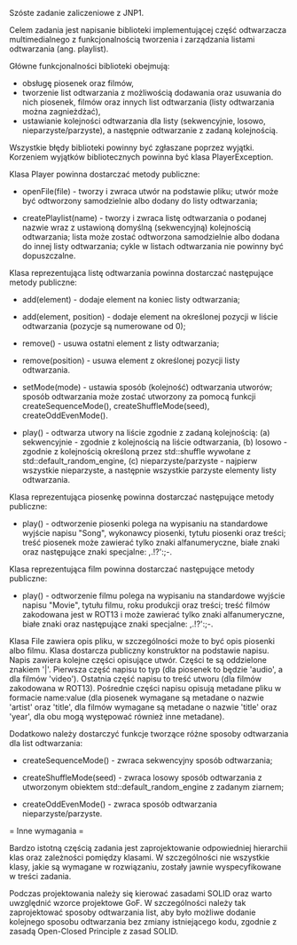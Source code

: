 Szóste zadanie zaliczeniowe z JNP1.

Celem zadania jest napisanie biblioteki implementującej część odtwarzacza multimedialnego
z funkcjonalnością tworzenia i zarządzania listami odtwarzania (ang. playlist).

Główne funkcjonalności biblioteki obejmują:
* obsługę piosenek oraz filmów,
* tworzenie list odtwarzania z możliwością dodawania oraz usuwania do nich piosenek, filmów
  oraz innych list odtwarzania (listy odtwarzania można zagnieżdżać),
* ustawianie kolejności odtwarzania dla listy (sekwencyjnie, losowo, nieparzyste/parzyste),
  a następnie odtwarzanie z zadaną kolejnością.

Wszystkie błędy biblioteki powinny być zgłaszane poprzez wyjątki. Korzeniem wyjątków
bibliotecznych powinna być klasa PlayerException.

Klasa Player powinna dostarczać metody publiczne:

* openFile(file) - tworzy i zwraca utwór na podstawie pliku; utwór może być odtworzony
  samodzielnie albo dodany do listy odtwarzania;

* createPlaylist(name) - tworzy i zwraca listę odtwarzania o podanej nazwie wraz
  z ustawioną domyślną (sekwencyjną) kolejnością odtwarzania; lista może zostać odtworzona
  samodzielnie albo dodana do innej listy odtwarzania; cykle w listach odtwarzania nie powinny
  być dopuszczalne.

Klasa reprezentująca listę odtwarzania powinna dostarczać następujące metody publiczne:

* add(element) - dodaje element na koniec listy odtwarzania;

* add(element, position) - dodaje element na określonej pozycji w liście odtwarzania (pozycje
  są numerowane od 0);

* remove() - usuwa ostatni element z listy odtwarzania;

* remove(position) - usuwa element z określonej pozycji listy odtwarzania.

* setMode(mode) - ustawia sposób (kolejność) odtwarzania utworów; sposób odtwarzania może
  zostać utworzony za pomocą funkcji createSequenceMode(), createShuffleMode(seed),
  createOddEvenMode().

* play() - odtwarza utwory na liście zgodnie z zadaną kolejnością:
           (a) sekwencyjnie - zgodnie z kolejnością na liście odtwarzania,
           (b) losowo - zgodnie z kolejnością określoną przez std::shuffle wywołane
               z std::default_random_engine,
           (c) nieparzyste/parzyste - najpierw wszystkie nieparzyste, a następnie wszystkie
               parzyste elementy listy odtwarzania.

Klasa reprezentująca piosenkę powinna dostarczać następujące metody publiczne:

* play() - odtworzenie piosenki polega na wypisaniu na standardowe wyjście napisu "Song",
  wykonawcy piosenki, tytułu piosenki oraz treści; treść piosenek może zawierać tylko znaki
  alfanumeryczne, białe znaki oraz następujące znaki specjalne: ,.!?':;-.

Klasa reprezentująca film powinna dostarczać następujące metody publiczne:

* play() - odtworzenie filmu polega na wypisaniu na standardowe wyjście napisu "Movie",
  tytułu filmu, roku produkcji oraz treści; treść filmów zakodowana jest w ROT13 i może
  zawierać tylko znaki alfanumeryczne, białe znaki oraz następujące znaki specjalne: ,.!?':;-.

Klasa File zawiera opis pliku, w szczególności może to być opis piosenki albo filmu.
Klasa dostarcza publiczny konstruktor na podstawie napisu.
Napis zawiera kolejne części opisujące utwór. Części te są oddzielone znakiem '|'.
Pierwsza część napisu to typ (dla piosenek to będzie 'audio', a dla filmów 'video').
Ostatnia część napisu to treść utworu (dla filmów zakodowana w ROT13).
Pośrednie części napisu opisują metadane pliku w formacie name:value (dla piosenek wymagane
są metadane o nazwie 'artist' oraz 'title', dla filmów wymagane są metadane o nazwie 'title'
oraz 'year', dla obu mogą występować również inne metadane).

Dodatkowo należy dostarczyć funkcje tworzące różne sposoby odtwarzania dla list odtwarzania:

* createSequenceMode() - zwraca sekwencyjny sposób odtwarzania;

* createShuffleMode(seed) - zwraca losowy sposób odtwarzania z utworzonym obiektem
  std::default_random_engine z zadanym ziarnem;

* createOddEvenMode() - zwraca sposób odtwarzania nieparzyste/parzyste.

= Inne wymagania =

Bardzo istotną częścią zadania jest zaprojektowanie odpowiedniej hierarchii klas
oraz zależności pomiędzy klasami. W szczególności nie wszystkie klasy, jakie są wymagane
w rozwiązaniu, zostały jawnie wyspecyfikowane w treści zadania.

Podczas projektowania należy się kierować zasadami SOLID oraz warto uwzględnić wzorce
projektowe GoF. W szczególności należy tak zaprojektować sposoby odtwarzania list,
aby było możliwe dodanie kolejnego sposobu odtwarzania bez zmiany istniejącego kodu,
zgodnie z zasadą Open-Closed Principle z zasad SOLID.
